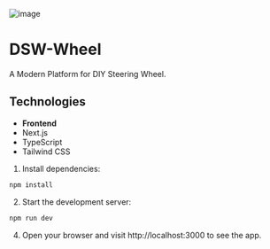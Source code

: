 
![image](https://github.com/user-attachments/assets/a0a6044e-a497-494e-a5e5-398ede7aa84d)

# DSW-Wheel
A Modern Platform for DIY Steering Wheel.

## Technologies
- **Frontend**
- Next.js
- TypeScript
- Tailwind CSS

1. Install dependencies:

```bash
npm install
```

2. Start the development server:

```bash
npm run dev
```
4. Open your browser and visit http://localhost:3000 to see the app.
